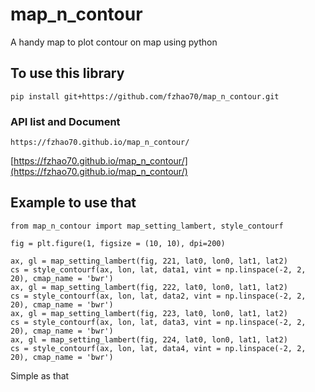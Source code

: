 # map_n_contour
A handy map to plot contour on map using python

## To use this library

```
pip install git+https://github.com/fzhao70/map_n_contour.git
```
### API list and Document

```
https://fzhao70.github.io/map_n_contour/
```

[https://fzhao70.github.io/map_n_contour/](https://fzhao70.github.io/map_n_contour/)

## Example to use that

```
from map_n_contour import map_setting_lambert, style_contourf

fig = plt.figure(1, figsize = (10, 10), dpi=200)

ax, gl = map_setting_lambert(fig, 221, lat0, lon0, lat1, lat2)
cs = style_contourf(ax, lon, lat, data1, vint = np.linspace(-2, 2, 20), cmap_name = 'bwr')
ax, gl = map_setting_lambert(fig, 222, lat0, lon0, lat1, lat2)
cs = style_contourf(ax, lon, lat, data2, vint = np.linspace(-2, 2, 20), cmap_name = 'bwr')
ax, gl = map_setting_lambert(fig, 223, lat0, lon0, lat1, lat2)
cs = style_contourf(ax, lon, lat, data3, vint = np.linspace(-2, 2, 20), cmap_name = 'bwr')
ax, gl = map_setting_lambert(fig, 224, lat0, lon0, lat1, lat2)
cs = style_contourf(ax, lon, lat, data4, vint = np.linspace(-2, 2, 20), cmap_name = 'bwr')

```

Simple as that



